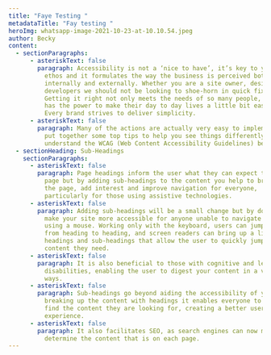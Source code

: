 ```yaml
---
title: "Faye Testing "
metadataTitle: "Fay testing "
heroImg: whatsapp-image-2021-10-23-at-10.10.54.jpeg
author: Becky
content:
  - sectionParagraphs:
      - asteriskText: false
        paragraph: Accessibility is not a ‘nice to have’, it’s key to your culture and
          ethos and it formulates the way the business is perceived both
          internally and externally. Whether you are a site owner, designers, or
          developers we should not be looking to shoe-horn in quick fixes.
          Getting it right not only meets the needs of so many people, but also
          has the power to make their day to day lives a little bit easier.
          Every brand strives to deliver simplicity.
      - asteriskText: false
        paragraph: Many of the actions are actually very easy to implement.So, we have
          put together some top tips to help you see things differently and to
          understand the WCAG (Web Content Accessibility Guidelines) better.
  - sectionHeading: Sub-Headings
    sectionParagraphs:
      - asteriskText: false
        paragraph: Page headings inform the user what they can expect to find on the
          page but by adding sub-headings to the content you help to break up
          the page, add interest and improve navigation for everyone,
          particularly for those using assistive technologies.
      - asteriskText: false
        paragraph: Adding sub-headings will be a small change but by doing so you will
          make your site more accessible for anyone unable to navigate webpages
          using a mouse. Working only with the keyboard, users can jump focus
          from heading to heading, and screen readers can bring up a list of
          headings and sub-headings that allow the user to quickly jump to the
          content they need.
      - asteriskText: false
        paragraph: It is also beneficial to those with cognitive and learning
          disabilities, enabling the user to digest your content in a variety of
          ways.
      - asteriskText: false
        paragraph: Sub-headings go beyond aiding the accessibility of your site, by
          breaking up the content with headings it enables everyone to quickly
          find the content they are looking for, creating a better user
          experience.
      - asteriskText: false
        paragraph: It also facilitates SEO, as search engines can now more easily
          determine the content that is on each page.
---
```

